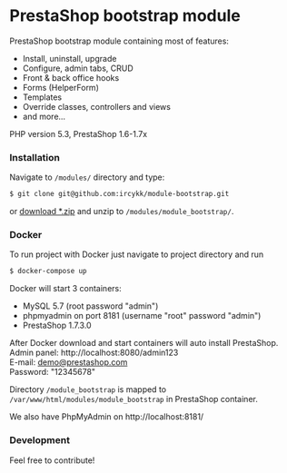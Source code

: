 # PrestaShop bootstrap module

PrestaShop bootstrap module containing most of features:

- Install, uninstall, upgrade
- Configure, admin tabs, CRUD
- Front & back office hooks
- Forms (HelperForm)
- Templates
- Override classes, controllers and views
- and more...

PHP version 5.3, PrestaShop 1.6-1.7x

### Installation

Navigate to `/modules/` directory and type:

```sh
$ git clone git@github.com:ircykk/module-bootstrap.git
```
or [download *.zip](https://github.com/ircykk/module-bootstrap/archive/master.zip) and unzip to `/modules/module_bootstrap/`.

### Docker

To run project with Docker just navigate to project directory and run
```sh
$ docker-compose up
```
Docker will start 3 containers:
- MySQL 5.7 (root password "admin")
- phpmyadmin on port 8181 (username "root" password "admin")
- PrestaShop 1.7.3.0

After Docker download and start containers will auto install PrestaShop.  
Admin panel: http://localhost:8080/admin123  
E-mail: demo@prestashop.com  
Password: "12345678"  

Directory `/module_bootstrap` is mapped to `/var/www/html/modules/module_bootstrap` in PrestaShop container.

We also have PhpMyAdmin on http://localhost:8181/

### Development

Feel free to contribute!
